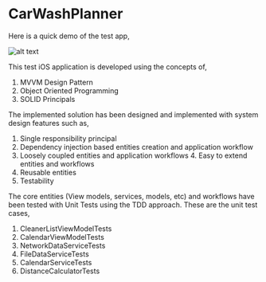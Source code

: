 # CarWashPlanner
Here is a quick demo of the test app,

![alt text](https://user-images.githubusercontent.com/27926337/85449185-1983d680-b5b5-11ea-8606-43c05b45f21d.gif)

This test iOS application is developed using the concepts of, 
1. MVVM Design Pattern
2. Object Oriented Programming
3. SOLID Principals

The implemented solution has been designed and implemented with system design features such as,
1. Single responsibility principal
2. Dependency injection based entities creation and application workflow
3. Loosely coupled entities and application workflows 4. Easy to extend entities and workflows
5. Reusable entities
6. Testability

The core entities (View models, services, models, etc) and workflows have been tested with Unit Tests using the TDD approach. 
These are the unit test cases,
1. CleanerListViewModelTests 
2. CalendarViewModelTests 
3. NetworkDataServiceTests 
4. FileDataServiceTests
5. CalendarServiceTests
6. DistanceCalculatorTests
